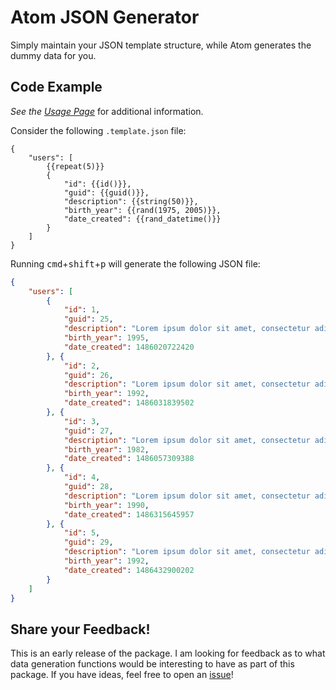 # Atom JSON Generator

Simply maintain your JSON template structure, while Atom generates the dummy data for you.

## Code Example

_See the [Usage Page](https://github.com/pvienneau/atom-json-generator/wiki/Usage)_ for additional information.

Consider the following `.template.json` file:

```
{
    "users": [
        {{repeat(5)}}
        {
            "id": {{id()}},
            "guid": {{guid()}},
            "description": {{string(50)}},
            "birth_year": {{rand(1975, 2005)}},
            "date_created": {{rand_datetime()}}
        }
    ]
}
```

Running <kbd>cmd</kbd>+<kbd>shift</kbd>+<kbd>p</kbd> will generate the following JSON file:

```json
{
    "users": [
        {
            "id": 1,
            "guid": 25,
            "description": "Lorem ipsum dolor sit amet, consectetur adipiscing",
            "birth_year": 1995,
            "date_created": 1486020722420
        }, {
            "id": 2,
            "guid": 26,
            "description": "Lorem ipsum dolor sit amet, consectetur adipiscing",
            "birth_year": 1992,
            "date_created": 1486031839502
        }, {
            "id": 3,
            "guid": 27,
            "description": "Lorem ipsum dolor sit amet, consectetur adipiscing",
            "birth_year": 1982,
            "date_created": 1486057309388
        }, {
            "id": 4,
            "guid": 28,
            "description": "Lorem ipsum dolor sit amet, consectetur adipiscing",
            "birth_year": 1990,
            "date_created": 1486315645957
        }, {
            "id": 5,
            "guid": 29,
            "description": "Lorem ipsum dolor sit amet, consectetur adipiscing",
            "birth_year": 1992,
            "date_created": 1486432900202
        }
    ]
}
```

## Share your Feedback!

This is an early release of the package. I am looking for feedback as to what data generation functions would be interesting to have as part of this package. If you have ideas, feel free to open an [issue](https://github.com/pvienneau/atom-json-generator/issues)!
